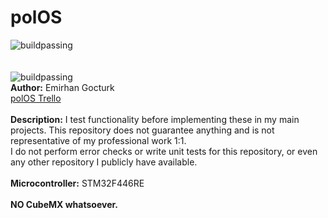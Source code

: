 # polOS
![buildpassing](https://i.ibb.co/kmngm90/pol-OS.png)
<br><br><br>
![buildpassing](https://travis-ci.org/emirgo/polOS.svg?branch=main)
<br>
<strong>Author:</strong> Emirhan Gocturk
<br>
[polOS Trello](https://trello.com/b/NjV1Qkpz/polos)
<br><br>
<strong>Description:</strong> I test functionality before
implementing these in my main projects.
This repository does not guarantee anything
and is not representative of my professional 
work 1:1.<br>
I do not perform error checks or write unit
tests for this repository, or even any other 
repository I publicly have available. 
<br><br>
<strong>Microcontroller:</strong> STM32F446RE
<br><br>
<strong>NO CubeMX whatsoever.</strong>